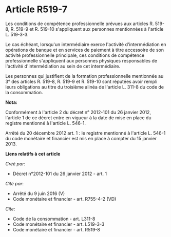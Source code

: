 # Article R519-7

Les conditions de compétence professionnelle prévues aux articles R. 519-8, R. 519-9 et R. 519-10 s'appliquent aux personnes
mentionnées à l'article L. 519-3-3. 

Le cas échéant, lorsqu'un intermédiaire exerce l'activité d'intermédiation en opérations de banque et en services de paiement
à titre accessoire de son activité professionnelle principale, ces conditions de compétence professionnelle s'appliquent aux
personnes physiques responsables de l'activité d'intermédiation au sein de cet intermédiaire. 

Les personnes qui justifient de la formation professionnelle mentionnée au 3° des articles R. 519-8, R. 519-9 et R. 519-10
sont réputées avoir rempli leurs obligations au titre du troisième alinéa de l'article L. 311-8 du code de la consommation.

**Nota:**

Conformément à l'article 2 du décret n° 2012-101 du 26 janvier 2012, l'article 1 de ce décret entre en vigueur à la date de
mise en place du registre mentionné à l'article L. 546-1. 

Arrêté du 20 décembre 2012 art. 1 : le registre mentionné à l'article L. 546-1 du code monétaire et financier est  mis en
place  à compter du 15 janvier 2013.

**Liens relatifs à cet article**

_Créé par_:

  - Décret n°2012-101 du 26 janvier 2012 - art. 1

_Cité par_:

  - Arrêté du 9 juin 2016 (V)
  - Code monétaire et financier - art. R755-4-2 (VD)

_Cite_:

  - Code de la consommation - art. L311-8
  - Code monétaire et financier - art. L519-3-3
  - Code monétaire et financier - art. R519-8
